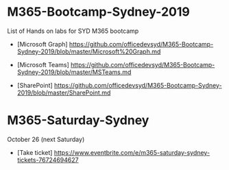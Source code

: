 # M365-Bootcamp-Sydney-2019
List of Hands on labs for SYD M365 bootcamp


- [Microsoft Graph] https://github.com/officedevsyd/M365-Bootcamp-Sydney-2019/blob/master/Microsoft%20Graph.md

- [Microsoft Teams] https://github.com/officedevsyd/M365-Bootcamp-Sydney-2019/blob/master/MSTeams.md

- [SharePoint] https://github.com/officedevsyd/M365-Bootcamp-Sydney-2019/blob/master/SharePoint.md

# M365-Saturday-Sydney
October 26 (next Saturday)

- [Take ticket] https://www.eventbrite.com/e/m365-saturday-sydney-tickets-76724694627

